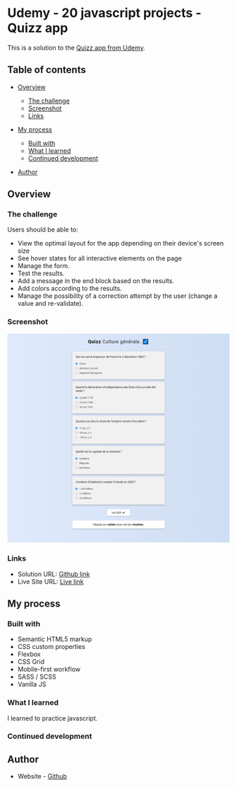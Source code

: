 # Udemy - 20 javascript projects - Quizz app

This is a solution to the [Quizz app from Udemy](https://www.udemy.com/course/20-projets-en-javascript/).

## Table of contents

- [Overview](#overview)
  - [The challenge](#the-challenge)
  - [Screenshot](#screenshot)
  - [Links](#links)
- [My process](#my-process)

  - [Built with](#built-with)
  - [What I learned](#what-i-learned)
  - [Continued development](#continued-development)

- [Author](#author)

## Overview

### The challenge

Users should be able to:

- View the optimal layout for the app depending on their device's screen size
- See hover states for all interactive elements on the page
- Manage the form.
- Test the results.
- Add a message in the end block based on the results.
- Add colors according to the results.
- Manage the possibility of a correction attempt by the user (change a value and re-validate).

### Screenshot

![](./consignes/maquette.png)

### Links

- Solution URL: [Github link](https://github.com/Stv-devl/Quizz-fr-)
- Live Site URL: [Live link]()

## My process

### Built with

- Semantic HTML5 markup
- CSS custom properties
- Flexbox
- CSS Grid
- Mobile-first workflow
- SASS / SCSS
- Vanilla JS

### What I learned

I learned to practice javascript.

### Continued development

## Author

- Website - [Github](https://github.com/Stv-devl)
